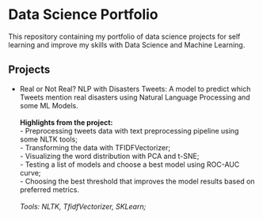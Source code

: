 # Data Science Portfolio

This repository containing my portfolio of data science projects for self learning and improve my skills with Data Science and Machine Learning.

## Projects

- Real or Not Real? NLP with Disasters Tweets: A model to predict which Tweets mention real disasters using Natural Language Processing and some ML Models.<br />
  <br />**Highlights from the project:**
  <br />- Preprocessing tweets data with text preprocessing pipeline using some NLTK tools;
  <br />- Transforming the data with TFIDFVectorizer;
  <br />- Visualizing the word distribution with PCA and t-SNE;
  <br />- Testing a list of models and choose a best model using ROC-AUC curve;
  <br />- Choosing the best threshold that improves the model results based on preferred metrics.<br />
  <br />*Tools: NLTK, TfidfVectorizer, SKLearn;*<br /><br />
